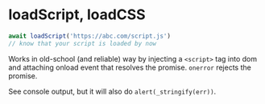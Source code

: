 # loadScript, loadCSS

```typescript
await loadScript('https://abc.com/script.js')
// know that your script is loaded by now
```

Works in old-school (and reliable) way by injecting a `<script>` tag into dom and attaching onload
event that resolves the promise. `onerror` rejects the promise.

See console output, but it will also do `alert(_stringify(err))`.

<script setup>
import LoadScriptDemo from './components/LoadScriptDemo.vue'
</script>

<LoadScriptDemo />
